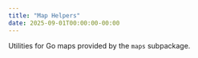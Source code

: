 ```yaml
---
title: "Map Helpers"
date: 2025-09-01T00:00:00-00:00
---
```


Utilities for Go maps provided by the `maps` subpackage.
